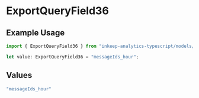 # ExportQueryField36

## Example Usage

```typescript
import { ExportQueryField36 } from "inkeep-analytics-typescript/models/operations";

let value: ExportQueryField36 = "messageIds_hour";
```

## Values

```typescript
"messageIds_hour"
```
